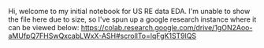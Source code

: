 Hi, welcome to my initial notebook for US RE data EDA. I'm unable to show the file here due to size, so I've spun up a google research instance where it can be viewed below:
https://colab.research.google.com/drive/1gON2Aoo-aMUfpQ7FHSwQxcabLWxX-ASH#scrollTo=lqFgK1ST9lQS
